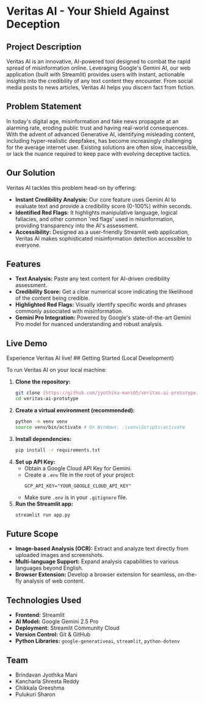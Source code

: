 # Veritas AI - Your Shield Against Deception

## Project Description

Veritas AI is an innovative, AI-powered tool designed to combat the rapid spread of misinformation online. Leveraging Google's Gemini AI, our web application (built with Streamlit) provides users with instant, actionable insights into the credibility of any text content they encounter. From social media posts to news articles, Veritas AI helps you discern fact from fiction.

## Problem Statement

In today's digital age, misinformation and fake news propagate at an alarming rate, eroding public trust and having real-world consequences. With the advent of advanced Generative AI, identifying misleading content, including hyper-realistic deepfakes, has become increasingly challenging for the average internet user. Existing solutions are often slow, inaccessible, or lack the nuance required to keep pace with evolving deceptive tactics.

## Our Solution

Veritas AI tackles this problem head-on by offering:
* **Instant Credibility Analysis:** Our core feature uses Gemini AI to evaluate text and provide a credibility score (0-100%) within seconds.
* **Identified Red Flags:** It highlights manipulative language, logical fallacies, and other common 'red flags' used in misinformation, providing transparency into the AI's assessment.
* **Accessibility:** Designed as a user-friendly Streamlit web application, Veritas AI makes sophisticated misinformation detection accessible to everyone.

## Features

* **Text Analysis:** Paste any text content for AI-driven credibility assessment.
* **Credibility Score:** Get a clear numerical score indicating the likelihood of the content being credible.
* **Highlighted Red Flags:** Visually identify specific words and phrases commonly associated with misinformation.
* **Gemini Pro Integration:** Powered by Google's state-of-the-art Gemini Pro model for nuanced understanding and robust analysis.

## Live Demo

Experience Veritas AI live!
**[](https://veritas-ai-prototype.streamlit.app)** ## Getting Started (Local Development)

To run Veritas AI on your local machine:

1.  **Clone the repository:**
    ```bash
    git clone [https://github.com/jyothika-mani05/veritas-ai-prototype.git](https://github.com/jyothika-mani05/veritas-ai-prototype.git)
    cd veritas-ai-prototype
    ```
2.  **Create a virtual environment (recommended):**
    ```bash
    python -m venv venv
    source venv/bin/activate # On Windows: .\venv\Scripts\activate
    ```
3.  **Install dependencies:**
    ```bash
    pip install -r requirements.txt
    ```
4.  **Set up API Key:**
    * Obtain a Google Cloud API Key for Gemini.
    * Create a `.env` file in the root of your project:
        ```
        GCP_API_KEY="YOUR_GOOGLE_CLOUD_API_KEY"
        ```
    * Make sure `.env` is in your `.gitignore` file.
5.  **Run the Streamlit app:**
    ```bash
    streamlit run app.py
    ```

## Future Scope

* **Image-based Analysis (OCR):** Extract and analyze text directly from uploaded images and screenshots.
* **Multi-language Support:** Expand analysis capabilities to various languages beyond English.
* **Browser Extension:** Develop a browser extension for seamless, on-the-fly analysis of web content.

## Technologies Used

* **Frontend:** Streamlit
* **AI Model:** Google Gemini 2.5 Pro
* **Deployment:** Streamlit Community Cloud
* **Version Control:** Git & GitHub
* **Python Libraries:** `google-generativeai`, `streamlit`, `python-dotenv`

## Team

* Brindavan Jyothika Mani
* Kancharla Shresta Reddy 
* Chikkala Greeshma
* Pulukuri Sharon

